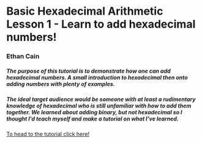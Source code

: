 # Basic Hexadecimal Arithmetic Lesson 1 - Learn to add hexadecimal numbers!
### Ethan Cain
##### The purpose of this tutorial is to demonstrate how one can add hexadecimal numbers. A small introduction to hexadecimal then onto adding numbers with plenty of examples.
##### The ideal target audience would be someone with at least a rudimentary knowledge of hexadecimal who is still unfamiliar with how to add them together. We learned about adding binary, but not hexadecimal so I thought I'd teach myself and make a tutorial on what I've learned.

[To head to the tutorial click here!](tutorial.md)
